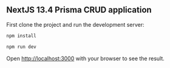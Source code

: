## NextJS 13.4 Prisma CRUD application

First clone the project and run the development server:

```bash
npm install

npm run dev
```

Open [http://localhost:3000](http://localhost:3000) with your browser to see the result.
